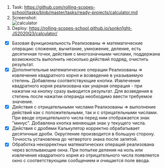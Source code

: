 1. Task: https://github.com/rolling-scopes-school/tasks/blob/master/tasks/ready-projects/calculator.md
2. Screenshot:  
   ![calculator](https://user-images.githubusercontent.com/46966556/93889448-ddfec280-fcf1-11ea-9b7a-801b955970b2.png)
3. Deploy: https://rolling-scopes-school.github.io/sonkn1ght-JS2020Q3/calculator/
- [x] Базовая функциональность
  Реализованы => математические операции: сложение, вычитание, умножение, деление, есть десятичная точки,
  действия с многозначными числами, поддержана возможность выполнить несколько действий подряд, очистить
  результат.
- [x] Дополнительные математические операции
  Реализованы => извлечение квадратного корня и возведение в указываемую степень. Добавлены соответствующие
  кнопки. Извлечение квадратного корня реализована как унарная операция - при нажатии на кнопку сразу выводится
  результат. Для возведения в степень после нажатии операнда необходимо ввести требуемое значение.
- [x] Действия с отрицательными числами
  Реализованы => выполнение действий как с положительными, так и с отрицательными числами. При вводе
  отрицательного числа перед ним отображается знак "минус".  Добавлена кнопка меняющая знак у текущего числа.
- [x] Действия с дробями
  Калькулятор корректно обрабатывает десятичные дроби. Округление производится в большую сторону. Точность установлена до четвертого знака после запятой.
- [x] Обработка некорректных математических операций реализована через всплывающие окна. При попытке деления на ноль или извлечения квадратного корня из отрицательного числа появляется окно с соответствующим сообщением и очищается поле ввода.